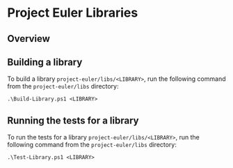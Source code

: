 # Project Euler Libraries

## Overview

## Building a library

To build a library `project-euler/libs/<LIBRARY>`, run the following command from the `project-euler/libs` directory:

```shell
.\Build-Library.ps1 <LIBRARY>
```

## Running the tests for a library

To run the tests for a library `project-euler/libs/<LIBRARY>`, run the following command from the `project-euler/libs` directory:

```shell
.\Test-Library.ps1 <LIBRARY>
```
